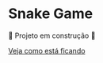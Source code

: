 # Snake Game

:construction:  Projeto em construção  :construction:

[Veja como está ficando](deboradeotti.github.io/snake-game/)